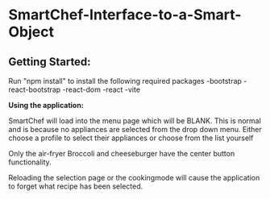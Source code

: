 # SmartChef-Interface-to-a-Smart-Object

## Getting Started:

Run "npm install" to install the following required packages
  -bootstrap
  -react-bootstrap
  -react-dom
  -react
  -vite


**Using the application:**

SmartChef will load into the menu page which will be BLANK. This is normal and is because no appliances are selected from the drop down menu. Either choose a profile to select their appliances or choose from the list yourself

Only the air-fryer Broccoli and cheeseburger have the center button functionality.

Reloading the selection page or the cookingmode will cause the application to forget what recipe has been selected.



